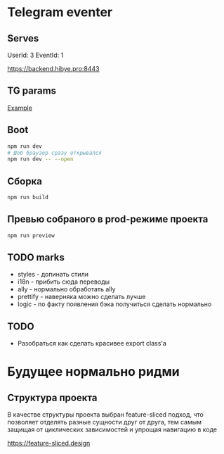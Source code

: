 # Telegram eventer

## Serves

UserId: 3
EventId: 1

https://backend.hibye.pro:8443

## TG params

[Example](https://cool-faithful-kangaroo.ngrok-free.app/event/1?eventId=1&userId=1&type=rating&meetingId=1#tgWebAppData=query_id%3DAAFq6iEDAQAAAGrqIQPX1zwl%26user%3D%257B%2522id%2522%253A2200037994%252C%2522first_name%2522%253A%2522Ilya%2522%252C%2522last_name%2522%253A%2522Tester%2522%252C%2522username%2522%253A%2522hyrdbyrd_tester%2522%252C%2522language_code%2522%253A%2522ru%2522%252C%2522allows_write_to_pm%2522%253Atrue%257D%26auth_date%3D1708783403%26hash%3D512d6e4148a2ead2f5f4f03bcc0e97ab09610caa196666bc9d735bba6340d6a5&tgWebAppVersion=7.0&tgWebAppPlatform=tdesktop&tgWebAppThemeParams=%7B%22accent_text_color%22%3A%22%2379e8da%22%2C%22bg_color%22%3A%22%23282e33%22%2C%22button_color%22%3A%22%233fc1b0%22%2C%22button_text_color%22%3A%22%23ffffff%22%2C%22destructive_text_color%22%3A%22%23f57474%22%2C%22header_bg_color%22%3A%22%23282e33%22%2C%22hint_color%22%3A%22%2382868a%22%2C%22link_color%22%3A%22%234be1c3%22%2C%22secondary_bg_color%22%3A%22%23313b43%22%2C%22section_bg_color%22%3A%22%23282e33%22%2C%22section_header_text_color%22%3A%22%234be1c3%22%2C%22subtitle_text_color%22%3A%22%2382868a%22%2C%22text_color%22%3A%22%23f5f5f5%22%7D)

## Boot

```bash
npm run dev
# Шоб браузер сразу открывался
npm run dev -- --open
```

## Сборка

```bash
npm run build
```

## Превью собраного в prod-режиме проекта

```bash
npm run preview
```

## TODO marks

- styles - допинать стили
- i18n - прибить сюда переводы
- ally - нормально обработать ally
- prettify - наверняка можно сделать лучше
- logic - по факту появления бэка получиться сделать нормально

## TODO

- Разобраться как сделать красивее export class'a

# Будущее нормально ридми

## Структура проекта

В качестве структуры проекта выбран feature-sliced подход, что позволяет отделять разные сущности друг от друга, тем самым защищая от циклических зависимостей и упрощая навигацию в коде

https://feature-sliced.design
